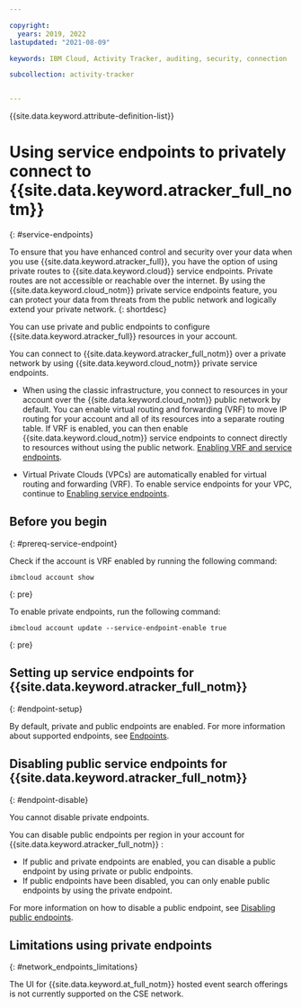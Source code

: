 ```yaml
---

copyright:
  years: 2019, 2022
lastupdated: "2021-08-09"

keywords: IBM Cloud, Activity Tracker, auditing, security, connection

subcollection: activity-tracker


---
```


{{site.data.keyword.attribute-definition-list}}


# Using service endpoints to privately connect to {{site.data.keyword.atracker_full_notm}}
{: #service-endpoints}

To ensure that you have enhanced control and security over your data when you use {{site.data.keyword.atracker_full}}, you have the option of using private routes to {{site.data.keyword.cloud}} service endpoints. Private routes are not accessible or reachable over the internet. By using the {{site.data.keyword.cloud_notm}} private service endpoints feature, you can protect your data from threats from the public network and logically extend your private network.
{: shortdesc}

You can use private and public endpoints to configure {{site.data.keyword.atracker_full}} resources in your account.

You can connect to {{site.data.keyword.atracker_full_notm}} over a private network by using {{site.data.keyword.cloud_notm}} private service endpoints. 

- When using the classic infrastructure, you connect to resources in your account over the {{site.data.keyword.cloud_notm}} public network by default. You can enable virtual routing and forwarding (VRF) to move IP routing for your account and all of its resources into a separate routing table. If VRF is enabled, you can then enable {{site.data.keyword.cloud_notm}} service endpoints to connect directly to resources without using the public network. [Enabling VRF and service endpoints](/docs/account?topic=account-vrf-service-endpoint).

- Virtual Private Clouds (VPCs) are automatically enabled for virtual routing and forwarding (VRF). To enable service endpoints for your VPC, continue to [Enabling service endpoints](/docs/account?topic=account-vrf-service-endpoint#service-endpoint).

## Before you begin
{: #prereq-service-endpoint}

Check if the account is VRF enabled by running the following command:

```text
ibmcloud account show
```
{: pre}

To enable private endpoints, run the following command:

```text
ibmcloud account update --service-endpoint-enable true
```
{: pre}



## Setting up service endpoints for {{site.data.keyword.atracker_full_notm}}
{: #endpoint-setup}

By default, private and public endpoints are enabled. For more information about supported endpoints, see [Endpoints](/docs/activity-tracker?topic=activity-tracker-endpoints).


## Disabling public service endpoints for {{site.data.keyword.atracker_full_notm}}
{: #endpoint-disable}

You cannot disable private endpoints.

You can disable public endpoints per region in your account for {{site.data.keyword.atracker_full_notm}} :
- If public and private endpoints are enabled, you can disable a public endpoint by using private or public endpoints.
- If public endpoints have been disabled, you can only enable public endpoints by using the private endpoint. 

For more information on how to disable a public endpoint, see [Disabling public endpoints](/docs/activity-tracker?topic=activity-tracker-endpoints_manage#endpoints-manage-disable-cli).


## Limitations using private endpoints
{: #network_endpoints_limitations}

The UI for {{site.data.keyword.at_full_notm}} hosted event search offerings is not currently supported on the CSE network.





